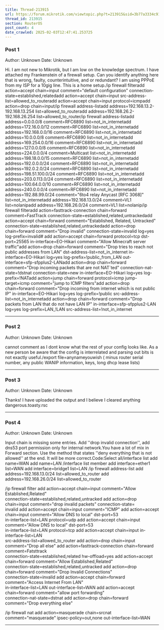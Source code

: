 ```yaml
---
title: Thread-213915
url: https://forum.mikrotik.com/viewtopic.php?t=213915&sid=3b77a3334c914448dbbc02bfdff4c3aa
thread_id: 213915
section: RouterOS
post_count: 4
date_crawled: 2025-02-03T12:47:41.253725
---
```


### Post 1
Author: Unknown
Date: Unknown

Hi.  I am not new to Mikrotik, but I am low on the knowledge spectrum.  I have attached my Frankenstein of a firewall setup.  Can you identify anything here that is wrong, faulty, counterintuitive, and or redundant? I am using PPPoE from my ISP for a 10gig line.  This is a home setup./ip firewall filteradd action=accept chain=input comment="default configuration" connection-state=established,relatedadd action=accept chain=input src-address-list=allowed_to_routeradd action=accept chain=input protocol=icmpadd action=drop chain=input/ip firewall address-listadd address=192.168.13.2-192.168.13.254 list=allowed_to_routeradd address=192.168.26.2-192.168.26.254 list=allowed_to_router/ip firewall address-listadd address=0.0.0.0/8 comment=RFC6890 list=not_in_internetadd address=172.16.0.0/12 comment=RFC6890 list=not_in_internetadd address=192.168.0.0/16 comment=RFC6890 list=not_in_internetadd address=10.0.0.0/8 comment=RFC6890 list=not_in_internetadd address=169.254.0.0/16 comment=RFC6890 list=not_in_internetadd address=127.0.0.0/8 comment=RFC6890 list=not_in_internetadd address=224.0.0.0/4 comment=Multicast list=not_in_internetadd address=198.18.0.0/15 comment=RFC6890 list=not_in_internetadd address=192.0.0.0/24 comment=RFC6890 list=not_in_internetadd address=192.0.2.0/24 comment=RFC6890 list=not_in_internetadd address=198.51.100.0/24 comment=RFC6890 list=not_in_internetadd address=203.0.113.0/24 comment=RFC6890 list=not_in_internetadd address=100.64.0.0/10 comment=RFC6890 list=not_in_internetadd address=240.0.0.0/4 comment=RFC6890 list=not_in_internetadd address=192.88.99.0/24 comment="6to4 relay Anycast [RFC 3068]" list=not_in_internetadd address=192.168.13.0/24 comment=VL1 list=nolanipadd address=192.168.26.0/24 comment=VL1 list=nolanip/ip firewall filteradd action=fasttrack-connection chain=forward comment=FastTrack connection-state=established,related,untrackedadd action=accept chain=forward comment="Established, Related, Untracked" connection-state=established,related,untrackedadd action=drop chain=forward comment="Drop invalid" connection-state=invalid log=yes log-prefix=invalid# add action=accept chain=forward protocol=tcp dst-port=25565 in-interface=EO-Hikari comment="Allow Minecraft server traffic"add action=drop chain=forward comment="Drop tries to reach not public addresses from LAN" dst-address-list=not_in_internet in-interface=EO-Hikari log=yes log-prefix=!public_from_LAN out-interface=sfp-sfpplus2-LANadd action=drop chain=forward comment="Drop incoming packets that are not NAT`ted" connection-nat-state=!dstnat connection-state=new in-interface=EO-Hikari log=yes log-prefix=!NATadd action=jump chain=forward protocol=icmp jump-target=icmp comment="jump to ICMP filters"add action=drop chain=forward comment="Drop incoming from internet which is not public IP" in-interface=EO-Hikari log=yes log-prefix=!public src-address-list=not_in_internetadd action=drop chain=forward comment="Drop packets from LAN that do not have LAN IP" in-interface=sfp-sfpplus2-LAN log=yes log-prefix=LAN_!LAN src-address-list=!not_in_internet

---
### Post 2
Author: Unknown
Date: Unknown

cannot comment as I dont know what the  rest of your config looks like.   As a new person be aware that the  config is interrelated and parsing out bits is not exactly useful./export file=anynameyouwish ( minus router serial number, any public WANIP information, keys, long dhcp lease lists)

---
### Post 3
Author: Unknown
Date: Unknown

Thanks!  I have uploaded the output and I believe I cleared anything dangerous.toasty.rsc

---
### Post 4
Author: Unknown
Date: Unknown

Input chain is missing some entries. Add ''drop invalid connection'', add dns53 port permission only for internal network.You have a lot of mix in Forward section. Use the method that states ''deny everything that is not allowed'' at the end. It will be more correct.Code:Select all/interface list
add name=WAN
add name=LAN
/interface list member
add interface=ether1 list=WAN
add interface=bridge1 list=LAN
/ip firewall address-list
add address=192.168.13.0/24 list=allowed_to_router
add address=192.168.26.0/24 list=allowed_to_router

/ip firewall filter
add action=accept chain=input comment="Allow Established,Related" \
    connection-state=established,related,untracked
add action=drop chain=input comment="drop invalid packets" connection-state=\
    invalid
add action=accept chain=input comment="ICMP" 
add action=accept chain=input comment="Allow DNS to local" dst-port=53 \
    in-interface-list=LAN protocol=udp
add action=accept chain=input comment="Allow DNS to local" dst-port=53 \
    in-interface-list=LAN protocol=tcp
add action=accept chain=input in-interface-list=LAN \
    src-address-list=allowed_to_router
add action=drop chain=input comment="Drop all else"
add action=fasttrack-connection chain=forward comment=Fatsttrack \
    connection-state=established,related hw-offload=yes
add action=accept chain=forward comment="Allow Established,Related" \
    connection-state=established,related,untracked
add action=drop chain=forward comment="Drop Invalid Connections" \
    connection-state=invalid
add action=accept chain=forward comment="Access Internet From LAN" \
    in-interface-list=LAN out-interface-list=WAN
add action=accept chain=forward comment="allow port forwarding" \
    connection-nat-state=dstnat
add action=drop chain=forward comment="Drop everything else"

/ip firewall nat
add action=masquerade chain=srcnat comment="masquerade" ipsec-policy=out,none out-interface-list=WAN

---
